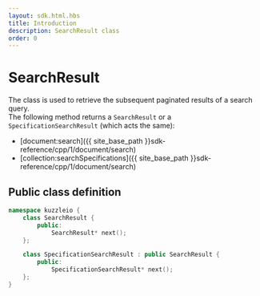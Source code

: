 ```yaml
---
layout: sdk.html.hbs
title: Introduction
description: SearchResult class
order: 0
---
```


# SearchResult

The class is used to retrieve the subsequent paginated results of a search query.  
The following method returns a `SearchResult` or a `SpecificationSearchResult` (which acts the same):
 - [document:search]({{ site_base_path }}sdk-reference/cpp/1/document/search)
 - [collection:searchSpecifications]({{ site_base_path }}sdk-reference/cpp/1/document/search)

## Public class definition

```cpp
namespace kuzzleio {
    class SearchResult {
        public:
            SearchResult* next();
    };

    class SpecificationSearchResult : public SearchResult {
        public:
            SpecificationSearchResult* next();
    };
}
```
